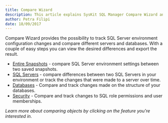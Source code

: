 ```yaml
---
title: Compare Wizard
description: This article explains SysKit SQL Manager Compare Wizard and available comparison types.
author: Petra Filipi
date: 18/09/2017
---
```

Compare Wizard provides the possibility to track SQL Server environment configuration changes and compare different servers and databases. With a couple of easy steps you can view the desired differences and export the result.

* [Entire Snapshots](#internal/docs-sqlmanager/how-to/compare-wizard/compare-snapshots) - compare SQL Server environment settings between two saved snapshots.
* [SQL Servers](#internal/docs-sqlmanager/how-to/compare-wizard/compare-single-sql-server) - compare differences between two SQL Servers in your environment or track the changes that were made to a server over time.
*  [Databases](#internal/docs-sqlmanager/how-to/compare-wizard/compare-databases) - Compare and track changes made on the structure of your databases.
*  [Security](#internal/docs-sqlmanager/how-to/compare-wizard/compare-security) -  Compare and track changes to SQL role permissions and user memberships.

_Learn more about comparing objects by clicking on the feature you're interested in._

